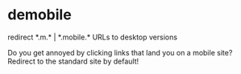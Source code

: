 # demobile
redirect \*.m.\* | \*.mobile.\* URLs to desktop versions

Do you get annoyed by clicking links that land you on a mobile site? Redirect to the standard site by default!
